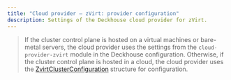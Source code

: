 ```yaml
---
title: "Cloud provider — zVirt: provider configuration"
description: Settings of the Deckhouse cloud provider for zVirt.
---
```


> If the cluster control plane is hosted on a virtual machines or bare-metal servers, the cloud provider uses the settings from the `cloud-provider-zvirt` module in the Deckhouse configuration. Otherwise, if the cluster control plane is hosted in a cloud, the cloud provider uses the [ZvirtClusterConfiguration](#zvirtclusterconfiguration) structure for configuration.

<!-- SCHEMA -->
